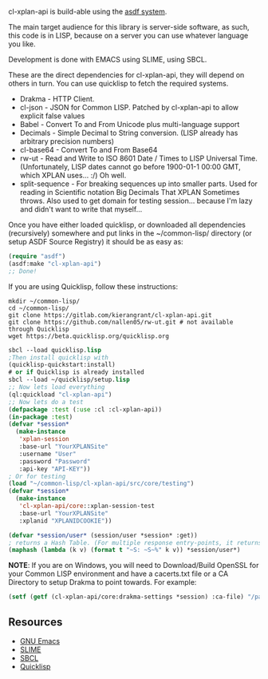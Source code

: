 cl-xplan-api is build-able using the [asdf system](https://common-lisp.net/project/asdf/).

The main target audience for this library is server-side software, as such, this code is in LISP, because on a server you can use whatever language you like.

Development is done with EMACS using SLIME, using SBCL.

These are the direct dependencies for cl-xplan-api, they will depend on others in turn. You can use quicklisp to fetch the required systems.

- Drakma - HTTP Client.
- cl-json - JSON for Common LISP. Patched by cl-xplan-api to allow explicit false values
- Babel - Convert To and From Unicode plus multi-language support
- Decimals - Simple Decimal to String conversion. (LISP already has arbitrary precision numbers)
- cl-base64 - Convert To and From Base64
- rw-ut - Read and Write to ISO 8601 Date / Times to LISP Universal Time. (Unfortunately, LISP dates cannot go before 1900-01-1 00:00 GMT, which XPLAN uses... :/) Oh well.
- split-sequence - For breaking sequences up into smaller parts. Used for reading in Scientific notation Big Decimals That XPLAN Sometimes throws. Also used to get domain for testing session... because I'm lazy and didn't want to write that myself...

Once you have either loaded quicklisp, or downloaded all dependencies (recursively) somewhere and put links in the ~/common-lisp/ directory (or setup ASDF Source Registry) it should be as easy as:
```lisp
(require "asdf")
(asdf:make "cl-xplan-api")
;; Done!
```

If you are using Quicklisp, follow these instructions:
```shell
mkdir ~/common-lisp/
cd ~/common-lisp/
git clone https://gitlab.com/kierangrant/cl-xplan-api.git
git clone https://github.com/nallen05/rw-ut.git # not available through Quicklisp
wget https://beta.quicklisp.org/quicklisp.org
```
```lisp
sbcl --load quicklisp.lisp
;Then install quicklisp with
(quicklisp-quickstart:install)
# or if Quicklisp is already installed
sbcl --load ~/quicklisp/setup.lisp
;; Now lets load everything
(ql:quickload "cl-xplan-api")
;; Now lets do a test
(defpackage :test (:use :cl :cl-xplan-api))
(in-package :test)
(defvar *session*
  (make-instance
   'xplan-session
   :base-url "YourXPLANSite"
   :username "User"
   :password "Password"
   :api-key "API-KEY"))
; Or for testing
(load "~/common-lisp/cl-xplan-api/src/core/testing")
(defvar *session*
  (make-instance
   'cl-xplan-api/core::xplan-session-test
   :base-url "YourXPLANSite"
   :xplanid "XPLANIDCOOKIE"))

(defvar *session/user* (session/user *session* :get))
; returns a Hash Table. (For multiple response entry-points, it returns a vector of hash tables)
(maphash (lambda (k v) (format t "~S: ~S~%" k v)) *session/user*)
```

**NOTE**: If you are on Windows, you will need to Download/Build OpenSSL for your Common LISP environment and have a cacerts.txt file or a CA Directory to setup Drakma to point towards.
For example:
```lisp
(setf (getf (cl-xplan-api/core:drakma-settings *session) :ca-file) "/path/to/cacert.crt")
```

Resources
---------
- [GNU Emacs](https://www.gnu.org/software/emacs/)
- [SLIME](https://common-lisp.net/project/slime/)
- [SBCL](http://www.sbcl.org/)
- [Quicklisp](https://www.quicklisp.org/beta/)
